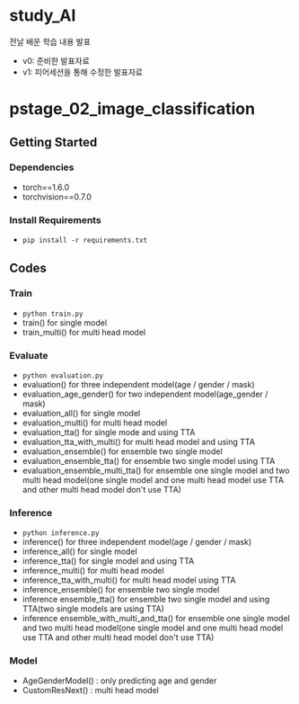 # study_AI

전날 배운 학습 내용 발표

- v0: 준비한 발표자료
- v1: 피어세션을 통해 수정한 발표자료

# pstage_02_image_classification

## Getting Started    
### Dependencies
- torch==1.6.0
- torchvision==0.7.0                                                              

### Install Requirements
- `pip install -r requirements.txt`

## Codes
### Train
- `python train.py`
- train() for single model
- train_multi() for multi head model

### Evaluate
- `python evaluation.py`
- evaluation() for three independent model(age / gender / mask)
- evaluation_age_gender() for two independent model(age_gender / mask)
- evaluation_all() for single model
- evaluation_multi() for multi head model
- evaluation_tta() for single mode and using TTA
- evaluation_tta_with_multi() for multi head model and using TTA
- evaluation_ensemble() for ensemble two single model
- evaluation_ensemble_tta() for ensemble two single model using TTA
- evaluation_ensemble_multi_tta() for ensemble one single model and two multi head model(one single model and one multi head model use TTA and other multi head model don't use TTA)

### Inference
- `python inference.py`
- inference() for three independent model(age / gender / mask)
- inference_all() for single model
- inference_tta() for single model and using TTA
- inference_multi() for multi head model
- inference_tta_with_multi() for multi head model using TTA
- inference_ensemble() for ensemble two single model
- inference ensemble_tta() for ensemble two single model and using TTA(two single models are using TTA)
- inference ensemble_with_multi_and_tta() for ensemble one single model and two multi head model(one single model and one multi head model use TTA and other multi head model don't use TTA)

### Model
- AgeGenderModel() : only predicting age and gender
- CustomResNext() : multi head model
